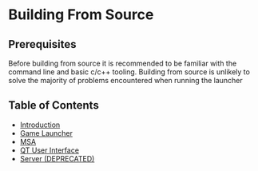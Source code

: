 # Building From Source

## Prerequisites

Before building from source it is recommended to be familiar with the
command line and basic c/c++ tooling. Building from source is unlikely
to solve the majority of problems encountered when running the launcher

## Table of Contents

- [Introduction](./intro.md)
- [Game Launcher](./launcher.md)
- [MSA](./msa.md)
- [QT User Interface](./ui.md)
- [Server (DEPRECATED)](./server.md)
